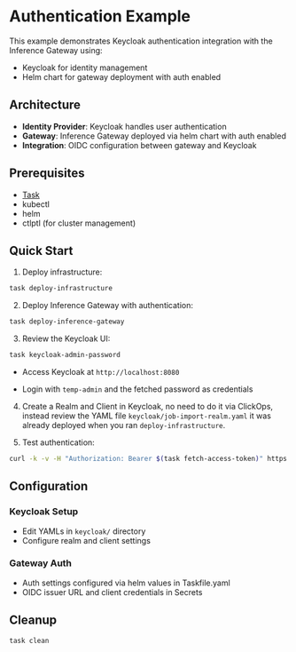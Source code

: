 # Authentication Example

This example demonstrates Keycloak authentication integration with the Inference Gateway using:

- Keycloak for identity management
- Helm chart for gateway deployment with auth enabled

## Architecture

- **Identity Provider**: Keycloak handles user authentication
- **Gateway**: Inference Gateway deployed via helm chart with auth enabled
- **Integration**: OIDC configuration between gateway and Keycloak

## Prerequisites

- [Task](https://taskfile.dev/installation/)
- kubectl
- helm
- ctlptl (for cluster management)

## Quick Start

1. Deploy infrastructure:

```bash
task deploy-infrastructure
```

2. Deploy Inference Gateway with authentication:

```bash
task deploy-inference-gateway
```

3. Review the Keycloak UI:

```bash
task keycloak-admin-password
```

- Access Keycloak at `http://localhost:8080`

- Login with `temp-admin` and the fetched password as credentials

4. Create a Realm and Client in Keycloak, no need to do it via ClickOps, instead review the YAML file `keycloak/job-import-realm.yaml` it was already deployed when you ran `deploy-infrastructure`.

5. Test authentication:

```bash
curl -k -v -H "Authorization: Bearer $(task fetch-access-token)" https://api.inference-gateway.local/v1/models
```

## Configuration

### Keycloak Setup

- Edit YAMLs in `keycloak/` directory
- Configure realm and client settings

### Gateway Auth

- Auth settings configured via helm values in Taskfile.yaml
- OIDC issuer URL and client credentials in Secrets

## Cleanup

```bash
task clean
```
